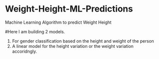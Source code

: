 # Weight-Height-ML-Predictions
Machine Learning Algorithm to predict Weight Height

#Here I am building 2 models.
1. For gender classification based on the height and weight of the person
2. A linear model for the height variation or the weight variation accoridngly.

